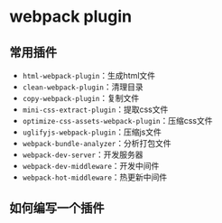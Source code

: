 # webpack plugin

## 常用插件

- `html-webpack-plugin`：生成html文件
- `clean-webpack-plugin`：清理目录
- `copy-webpack-plugin`：复制文件
- `mini-css-extract-plugin`：提取css文件
- `optimize-css-assets-webpack-plugin`：压缩css文件
- `uglifyjs-webpack-plugin`：压缩js文件
- `webpack-bundle-analyzer`：分析打包文件
- `webpack-dev-server`：开发服务器
- `webpack-dev-middleware`：开发中间件
- `webpack-hot-middleware`：热更新中间件

## 如何编写一个插件